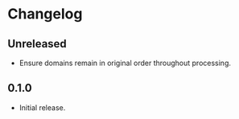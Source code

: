 # Changelog

## Unreleased

- Ensure domains remain in original order throughout processing.

## 0.1.0

- Initial release.
